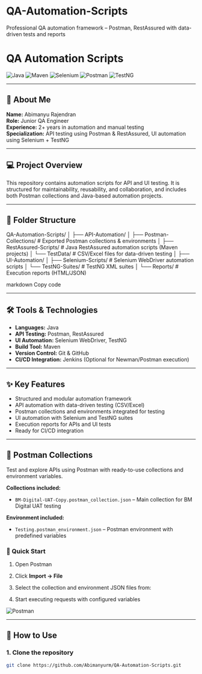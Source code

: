 # QA-Automation-Scripts
Professional QA automation framework – Postman, RestAssured with data-driven tests and reports

# QA Automation Scripts

![Java](https://img.shields.io/badge/Java-17-orange)
![Maven](https://img.shields.io/badge/Maven-3.9-blue)
![Selenium](https://img.shields.io/badge/Selenium-4.12-green)
![Postman](https://img.shields.io/badge/Postman-API-red)
![TestNG](https://img.shields.io/badge/TestNG-7.8-purple)

---

## 👤 About Me
**Name:** Abimanyu Rajendran  
**Role:** Junior QA Engineer  
**Experience:** 2+ years in automation and manual testing  
**Specialization:** API testing using Postman & RestAssured, UI automation using Selenium + TestNG  

---

## 💻 Project Overview
This repository contains automation scripts for API and UI testing. It is structured for maintainability, reusability, and collaboration, and includes both Postman collections and Java-based automation projects.

---

## 📁 Folder Structure
QA-Automation-Scripts/
│
├── API-Automation/
│ ├── Postman-Collections/ # Exported Postman collections & environments
│ ├── RestAssured-Scripts/ # Java RestAssured automation scripts (Maven projects)
│ └── TestData/ # CSV/Excel files for data-driven testing
│
├── UI-Automation/
│ ├── Selenium-Scripts/ # Selenium WebDriver automation scripts
│ └── TestNG-Suites/ # TestNG XML suites
│
└── Reports/ # Execution reports (HTML/JSON)

markdown
Copy code

---

## 🛠 Tools & Technologies
- **Languages:** Java  
- **API Testing:** Postman, RestAssured  
- **UI Automation:** Selenium WebDriver, TestNG  
- **Build Tool:** Maven  
- **Version Control:** Git & GitHub  
- **CI/CD Integration:** Jenkins (Optional for Newman/Postman execution)  

---

## ✨ Key Features
- Structured and modular automation framework  
- API automation with data-driven testing (CSV/Excel)  
- Postman collections and environments integrated for testing  
- UI automation with Selenium and TestNG suites  
- Execution reports for APIs and UI tests  
- Ready for CI/CD integration  

---

## 🧪 Postman Collections
Test and explore APIs using Postman with ready-to-use collections and environment variables.  

**Collections included:**  
- `BM-Digital-UAT-Copy.postman_collection.json` – Main collection for BM Digital UAT testing  

**Environment included:**  
- `Testing.postman_environment.json` – Postman environment with predefined variables  

### 🚀 Quick Start
1. Open Postman  
2. Click **Import → File**  
3. Select the collection and environment JSON files from:  

4. Start executing requests with configured variables  

![Postman](https://img.shields.io/badge/Postman-API-red)  

---

## 🚀 How to Use

### 1. Clone the repository
```bash
git clone https://github.com/Abimanyurm/QA-Automation-Scripts.git